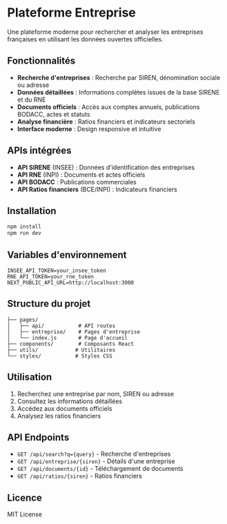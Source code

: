# Plateforme Entreprise

Une plateforme moderne pour rechercher et analyser les entreprises françaises en utilisant les données ouvertes officielles.

## Fonctionnalités

- **Recherche d'entreprises** : Recherche par SIREN, dénomination sociale ou adresse
- **Données détaillées** : Informations complètes issues de la base SIRENE et du RNE
- **Documents officiels** : Accès aux comptes annuels, publications BODACC, actes et statuts
- **Analyse financière** : Ratios financiers et indicateurs sectoriels
- **Interface moderne** : Design responsive et intuitive

## APIs intégrées

- **API SIRENE** (INSEE) : Données d'identification des entreprises
- **API RNE** (INPI) : Documents et actes officiels
- **API BODACC** : Publications commerciales
- **API Ratios financiers** (BCE/INPI) : Indicateurs financiers

## Installation

```bash
npm install
npm run dev
```

## Variables d'environnement

```env
INSEE_API_TOKEN=your_insee_token
RNE_API_TOKEN=your_rne_token
NEXT_PUBLIC_API_URL=http://localhost:3000
```

## Structure du projet

```
├── pages/
│   ├── api/           # API routes
│   ├── entreprise/    # Pages d'entreprise
│   └── index.js       # Page d'accueil
├── components/        # Composants React
├── utils/            # Utilitaires
└── styles/           # Styles CSS
```

## Utilisation

1. Recherchez une entreprise par nom, SIREN ou adresse
2. Consultez les informations détaillées
3. Accédez aux documents officiels
4. Analysez les ratios financiers

## API Endpoints

- `GET /api/search?q={query}` - Recherche d'entreprises
- `GET /api/entreprise/{siren}` - Détails d'une entreprise
- `GET /api/documents/{id}` - Téléchargement de documents
- `GET /api/ratios/{siren}` - Ratios financiers

## Licence

MIT License
